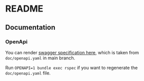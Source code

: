 # README

## Documentation
### OpenApi
You can render [swagger specification here](https://editor.swagger.io/?raw=http://raw.githubusercontent.com/leobz/health_appointment_api/main/doc/openapi.yaml),
which is taken from `doc/openapi.yaml` in main branch.

Run `OPENAPI=1 bundle exec rspec` if you want to regenerate the `doc/openapi.yaml` file.




[//]: # (Things you may want to cover:)

[//]: # ()
[//]: # (* Ruby version)

[//]: # ()
[//]: # (* System dependencies)

[//]: # ()
[//]: # (* Configuration)

[//]: # ()
[//]: # (* Database creation)

[//]: # ()
[//]: # (* Database initialization)

[//]: # ()
[//]: # (* How to run the test suite)

[//]: # ()
[//]: # (* Services &#40;job queues, cache servers, search engines, etc.&#41;)

[//]: # ()
[//]: # (* Deployment instructions)

[//]: # ()
[//]: # (* ...)
